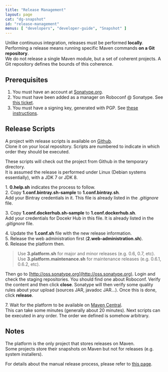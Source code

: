 ```yaml
---
title: "Release Management"
layout: page
cat: "dg-snapshot"
id: "release-management"
menus: [ "developers", "developer-guide", "Snapshot" ]
---
```


Unlike continuous integration, releases must be performed **locally**.  
Performing a release means running specific Maven commands **on a Git repository**.  
We do not release a single Maven module, but a set of coherent projects. A Git repository defines the bounds of this coherence.


## Prerequisites

1. You must have an account at [Sonatype.org](https://oss.sonatype.org/).
2. You must have been added as a manager on Roboconf @ Sonatype. See [this ticket](https://issues.sonatype.org/browse/OSSRH-11576).
3. You must have a signing key, generated with PGP. See [these instructions](http://central.sonatype.org/pages/working-with-pgp-signatures.html).


## Release Scripts

A project with release scripts is available on [Github](https://github.com/roboconf/roboconf-release-scripts).  
Clone it on your local repository. Scripts are numbered to indicate in which order they should be executed.

These scripts will check out the project from Github in the temporary directory.  
It is assumed the release is performed under Linux (Debian systems essentially), with a JDK 7 or JDK 8.

1\. **0.help.sh** indicates the process to follow.  
2\. Copy **1.conf.bintray.sh-sample** to **1.conf.bintray.sh**.  
Add your Bintray credentials in it. This file is already listed in the *.gitignore* file.

3\. Copy **1.conf.dockerhub.sh-sample** to **1.conf.dockerhub.sh**.  
Add your credentials for Docekr Hub in this file. It is already listed in the *.gitignore* file.

4\. Update the **1.conf.sh** file with the new release information.  
5\. Release the web administration first (**2.web-administration.sh**).  
6\. Release the platform then.

> Use **3.platform.sh** for major and minor releases (e.g. 0.6, 0.7, etc).  
> Use **3.platform.maintenance.sh** for maintenance releases (e.g. 0.6.1, 0.6.2, etc).

Then go to [http://oss.sonatype.org](http://oss.sonatype.org). Login and check the staging repositories.
You should find one about Roboconf. Verify the content and then click **close**. Sonatype will then verify
some quality rules about your upload (sources JAR, javadoc JAR...). Once this is done, click **release**.

7\. Wait for the platform to be available on [Maven Central](http://repo1.maven.org/maven2/net/roboconf).  
This can take some minutes (generally about 20 minutes). Next scripts can be executed in any order.
The order we defined is somehow arbitrary.


## Notes

The platform is the only project that stores releases on Maven.  
Some projects store their snapshots on Maven but not for releases (e.g. system installers).

For details about the manual release process, please refer to [this page](release-management-by-hand.html).
